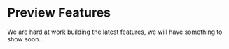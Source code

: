 # Preview Features

We are hard at work building the latest features, we will have something to show soon...
